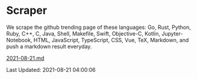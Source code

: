 # Scraper

We scrape the github trending page of these languages: Go, Rust, Python, Ruby, C++, C, Java, Shell, Makefile, Swift, Objective-C, Kotlin, Jupyter-Notebook, HTML, JavaScript, TypeScript, CSS, Vue, TeX, Markdown, and push a markdown result everyday.

[2021-08-21.md](https://github.com/yangwenmai/github-trending-backup/blob/master/2021-08-21.md)

Last Updated: 2021-08-21 04:00:06